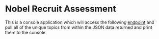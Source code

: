 # Nobel Recruit Assessment

This is a console application which will access the following [endpoint](https://api.sampleapis.com/codingresources/codingResources) and pull all of the unique topics from within the JSON data returned and print them to the console.
